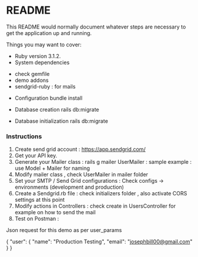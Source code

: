 # README

This README would normally document whatever steps are necessary to get the
application up and running.

Things you may want to cover:

* Ruby version
3.1.2.
* System dependencies
- check gemfile 
- demo addons 
- sendgrid-ruby : for mails 

* Configuration
bundle install

* Database creation
rails db:migrate

* Database initialization
rails db:migrate

### Instructions 
1. Create send grid account  : https://app.sendgrid.com/
2. Get your API key. 
3. Generate your Mailer class : rails g mailer UserMailer  : sample example : use Model + Mailer for naming 
4. Modify mailer class , check UserMailer in mailer folder 
5. Set your SMTP / Send Grid configurations : Check configs -> environments (development and production)
6. Create a Sendgrid.rb file : check initializers folder , also activate CORS settings at this point 
7. Modify actions in Controllers : check create in UsersController for example on how to send the mail 
8. Test on Postman : 

Json request for this demo as per user_params 

{
  "user": {
    "name": "Production Testing",
    "email": "josephbill00@gmail.com"
  }
}



